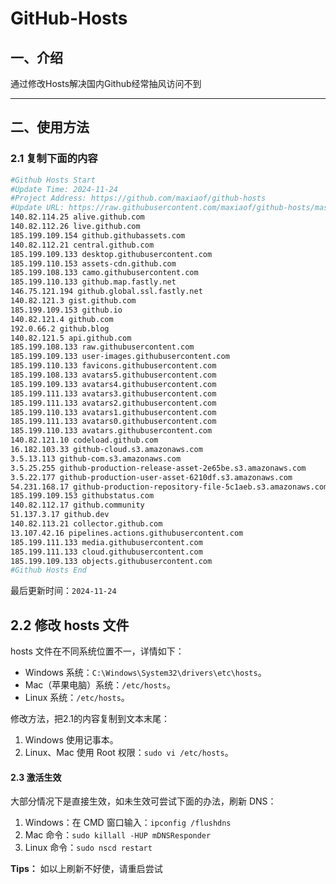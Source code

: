 # GitHub-Hosts

## 一、介绍
通过修改Hosts解决国内Github经常抽风访问不到

---

## 二、使用方法

### 2.1 复制下面的内容
```bash
#Github Hosts Start
#Update Time: 2024-11-24
#Project Address: https://github.com/maxiaof/github-hosts
#Update URL: https://raw.githubusercontent.com/maxiaof/github-hosts/master/hosts
140.82.114.25 alive.github.com
140.82.112.26 live.github.com
185.199.109.154 github.githubassets.com
140.82.112.21 central.github.com
185.199.109.133 desktop.githubusercontent.com
185.199.110.153 assets-cdn.github.com
185.199.108.133 camo.githubusercontent.com
185.199.110.133 github.map.fastly.net
146.75.121.194 github.global.ssl.fastly.net
140.82.121.3 gist.github.com
185.199.109.153 github.io
140.82.121.4 github.com
192.0.66.2 github.blog
140.82.121.5 api.github.com
185.199.108.133 raw.githubusercontent.com
185.199.109.133 user-images.githubusercontent.com
185.199.110.133 favicons.githubusercontent.com
185.199.108.133 avatars5.githubusercontent.com
185.199.109.133 avatars4.githubusercontent.com
185.199.111.133 avatars3.githubusercontent.com
185.199.111.133 avatars2.githubusercontent.com
185.199.110.133 avatars1.githubusercontent.com
185.199.111.133 avatars0.githubusercontent.com
185.199.110.133 avatars.githubusercontent.com
140.82.121.10 codeload.github.com
16.182.103.33 github-cloud.s3.amazonaws.com
3.5.13.113 github-com.s3.amazonaws.com
3.5.25.255 github-production-release-asset-2e65be.s3.amazonaws.com
3.5.22.177 github-production-user-asset-6210df.s3.amazonaws.com
54.231.168.17 github-production-repository-file-5c1aeb.s3.amazonaws.com
185.199.109.153 githubstatus.com
140.82.112.17 github.community
51.137.3.17 github.dev
140.82.113.21 collector.github.com
13.107.42.16 pipelines.actions.githubusercontent.com
185.199.111.133 media.githubusercontent.com
185.199.111.133 cloud.githubusercontent.com
185.199.109.133 objects.githubusercontent.com
#Github Hosts End

```
最后更新时间：`2024-11-24`

## 2.2 修改 hosts 文件
hosts 文件在不同系统位置不一，详情如下：
- Windows 系统：`C:\Windows\System32\drivers\etc\hosts`。
- Mac（苹果电脑）系统：`/etc/hosts`。
- Linux 系统：`/etc/hosts`。

修改方法，把2.1的内容复制到文本末尾：

1. Windows 使用记事本。
2. Linux、Mac 使用 Root 权限：`sudo vi /etc/hosts`。

#### 2.3 激活生效
大部分情况下是直接生效，如未生效可尝试下面的办法，刷新 DNS：

1. Windows：在 CMD 窗口输入：`ipconfig /flushdns`
2. Mac 命令：`sudo killall -HUP mDNSResponder`
3. Linux 命令：`sudo nscd restart`

**Tips：** 如以上刷新不好使，请重启尝试
